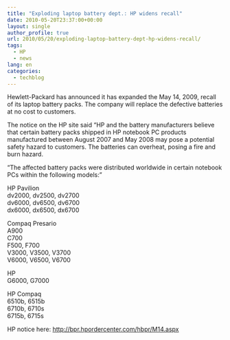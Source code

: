 ```yaml
---
title: "Exploding laptop battery dept.: HP widens recall"
date: 2010-05-20T23:37:00+00:00
layout: single
author_profile: true
url: 2010/05/20/exploding-laptop-battery-dept-hp-widens-recall/
tags:
  - HP
  - news
lang: en
categories: 
  - techblog
---
```

Hewlett-Packard has announced it has expanded the May 14, 2009, recall of its laptop battery packs. The company will replace the defective batteries at no cost to customers.

The notice on the HP site said “HP and the battery manufacturers believe that certain battery packs shipped in HP notebook PC products manufactured between August 2007 and May 2008 may pose a potential safety hazard to customers. The batteries can overheat, posing a fire and burn hazard.

“The affected battery packs were distributed worldwide in certain notebook PCs within the following models:”

HP Pavilion  
dv2000, dv2500, dv2700  
dv6000, dv6500, dv6700  
dx6000, dx6500, dx6700

Compaq Presario  
A900  
C700  
F500, F700  
V3000, V3500, V3700  
V6000, V6500, V6700

HP  
G6000, G7000 

HP Compaq  
6510b, 6515b  
6710b, 6710s  
6715b, 6715s 

HP notice here: <http://bpr.hpordercenter.com/hbpr/M14.aspx>